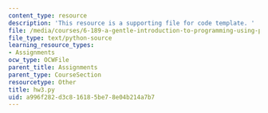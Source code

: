 ```yaml
---
content_type: resource
description: 'This resource is a supporting file for code template. '
file: /media/courses/6-189-a-gentle-introduction-to-programming-using-python-january-iap-2011/a996f282d3c816185be78e04b214a7b7_hw3.py
file_type: text/python-source
learning_resource_types:
- Assignments
ocw_type: OCWFile
parent_title: Assignments
parent_type: CourseSection
resourcetype: Other
title: hw3.py
uid: a996f282-d3c8-1618-5be7-8e04b214a7b7
---
```

